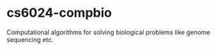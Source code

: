 # cs6024-compbio
Computational algorithms for solving biological problems like genome sequencing etc.
